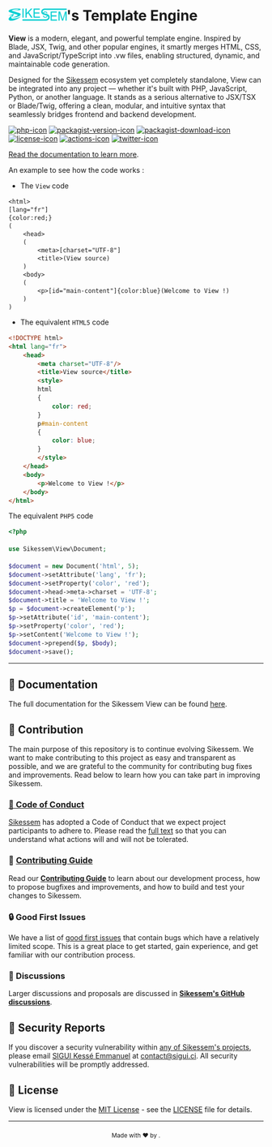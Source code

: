# [<img src="https://github.com/sikessem/art/blob/HEAD/images/logo.svg" alt="Sikessem" height="24" />][sikessem-link]'s Template Engine

**View** is a modern, elegant, and powerful template engine.
Inspired by Blade, JSX, Twig, and other popular engines,
it smartly merges HTML, CSS, and JavaScript/TypeScript into .vw files,
enabling structured, dynamic, and maintainable code generation.

Designed for the [Sikessem][sikessem-link] ecosystem yet completely standalone,
View can be integrated into any project —
whether it's built with PHP, JavaScript, Python, or another language.
It stands as a serious alternative to JSX/TSX or Blade/Twig, offering a clean, modular,
and intuitive syntax that seamlessly bridges frontend and backend development.

[![php-icon]][php-link]
[![packagist-version-icon]][packagist-version-link]
[![packagist-download-icon]][packagist-download-link]
[![license-icon]][license-link]
[![actions-icon]][actions-link]
[![twitter-icon]][twitter-link]

[Read the documentation to learn more][docs-link].

An example to see how the code works :

- The ```View``` code

```view
<html>
[lang="fr"]
{color:red;}
(
    <head>
    (
        <meta>[charset="UTF-8"]
        <title>(View source)
    )
    <body>
    (
        <p>[id="main-content"]{color:blue}(Welcome to View !)
    )
)
```

- The equivalent ```HTML5``` code

```html
<!DOCTYPE html>
<html lang="fr">
    <head>
        <meta charset="UTF-8"/>
        <title>View source</title>
        <style>
        html
        {
            color: red;
        }
        p#main-content
        {
            color: blue;
        }
        </style>
    </head>
    <body>
        <p>Welcome to View !</p>
    </body>
</html>
```

The equivalent ```PHP5``` code

```php
<?php

use Sikessem\View\Document;

$document = new Document('html', 5);
$document->setAttribute('lang', 'fr');
$document->setProperty('color', 'red');
$document->head->meta->charset = 'UTF-8';
$document->title = 'Welcome to View !';
$p = $document->createElement('p');
$p->setAttribute('id', 'main-content');
$p->setProperty('color', 'red');
$p->setContent('Welcome to View !');
$document->prepend($p, $body);
$document->save();
```

***

## 📖 Documentation

The full documentation for the Sikessem View can be found [here][docs-link].

## 👏 Contribution

The main purpose of this repository is to continue evolving Sikessem.
We want to make contributing to this project as easy and transparent as possible,
and we are grateful to the community for contributing bug fixes and improvements.
Read below to learn how you can take part in improving Sikessem.

### [👷 Code of Conduct][conduct-link]

[Sikessem][sikessem-link] has adopted a Code of Conduct
that we expect project participants to adhere to.
Please read the [full text][conduct-link] so that
you can understand what actions will and will not be tolerated.

### 👥 [Contributing Guide][pr-link]

Read our [**Contributing Guide**][pr-link] to learn about our development process,
how to propose bugfixes and improvements,
and how to build and test your changes to Sikessem.

### 🔒️ Good First Issues

We have a list of [good first issues][gfi] that contain bugs
which have a relatively limited scope.
This is a great place to get started, gain experience,
and get familiar with our contribution process.

[gfi]: https://github.com/sikessem/view/labels/good%20first%20issue

### 💬 Discussions

Larger discussions and proposals are discussed in [**Sikessem's GitHub discussions**][discuss-link].

## 🔐 Security Reports

If you discover a security vulnerability within [any of Sikessem's projects][sikessem-link],
please email [SIGUI Kessé Emmanuel](https://sigui.ci) at [contact@sigui.ci](mailto:contact@sigui.ci).
All security vulnerabilities will be promptly addressed.

## 📄 License

View is licensed under the  [MIT License](https://opensource.org/licenses/MIT) -
see the [LICENSE][license-link] file for details.

***

<div align="center"><sub>Made with ❤︎ by <a href="https://twitter.com/intent/follow?screen_name=siguici" style="content:url(https://img.shields.io/twitter/follow/siguici.svg?label=@siguici);margin-bottom:-6px">@siguici</a>.</sub></div>

[sikessem-link]: https://github.com/sikessem "Sikessem"

[php-icon]: https://img.shields.io/badge/PHP-8.2-ccc.svg?style=flat&logo=php
[php-link]: https://github.com/sikessem/view/search?l=php "PHP code"

[packagist-version-icon]: https://img.shields.io/packagist/v/sikessem/view
[packagist-version-link]: https://packagist.org/packages/sikessem/view "View Releases"

[packagist-download-icon]: https://img.shields.io/packagist/dt/sikessem/view
[packagist-download-link]: https://packagist.org/packages/sikessem/view "View Downloads"

[actions-icon]: https://github.com/sikessem/view/workflows/CI/badge.svg
[actions-link]: https://github.com/sikessem/view/actions "View status"

[twitter-icon]: https://img.shields.io/twitter/follow/sikessem.svg?label=@SikessemHQ
[twitter-link]: https://twitter.com/intent/follow?screen_name=SikessemHQ "Ping Sikessem"

[license-icon]: https://img.shields.io/badge/license-MIT-blue.svg
[license-link]: https://github.com/sikessem/view/blob/HEAD/LICENSE "View License"

[pr-link]: https://sikessem.github.io/contributions "PRs welcome!"
[conduct-link]: https://sikessem.github.io/code-of-conduct "Sikessem's Code of Conduct"
[discuss-link]: https://github.com/orgs/sikessem/discussions "Sikessem's GitHub discussions"
[docs-link]: https://sikessem.github.io/packages/view "View Documentation"
